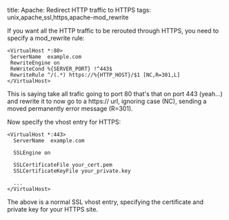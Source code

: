 title: Apache: Redirect HTTP traffic to HTTPS
tags: unix,apache,ssl,https,apache-mod_rewrite

If you want all the HTTP traffic to be rerouted through HTTPS, you need to specify a mod_rewrite rule:

    <VirtualHost *:80>
     ServerName  example.com
     RewriteEngine on
     ReWriteCond %{SERVER_PORT} !^443$
     RewriteRule ^/(.*) https://%{HTTP_HOST}/$1 [NC,R=301,L]
    </VirtualHost>

This is saying take all trafic going to port 80 that's that on port 443 (yeah...) and rewrite it to now go to a https:// url, ignoring case (NC), sending a moved permanently error message (R=301).

Now specify the vhost entry for HTTPS:
    
    <VirtualHost *:443>
      ServerName  example.com
    
      SSLEngine on
      
      SSLCertificateFile your_cert.pem
      SSLCertificateKeyFile your_private.key
      
      ...
    </VirtualHost>

The above is a normal SSL vhost entry, specifying the certificate and private key for your HTTPS site.
